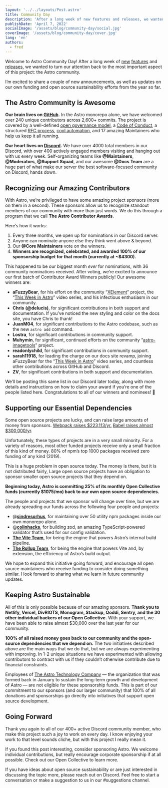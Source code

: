 ```yaml
---
layout: '../../layouts/Post.astro'
title: Community Day
description: 'After a long week of new features and releases, we wanted to  turn our attention back to the most important aspect of this project: the Astro community.'
publishDate: 'April 7, 2022'
socialImage: '/assets/blog/community-day/social.jpg'
coverImage: '/assets/blog/community-day/cover.jpg'
lang: 'en'
authors:
  - fred
---
```


Welcome to Astro Community Day! After a long week of [new](https://astro.build/blog/themes-and-integrations/) [features](https://astro.build/blog/experimental-server-side-rendering/) and [releases](https://astro.build/blog/astro-1-beta-release/), we wanted to  turn our attention back to the most important aspect of this project: the Astro community. 

I’m excited to share a couple of new announcements, as well as updates on our own funding and open source sustainability efforts from the year so far.

## The Astro Community is Awesome

**Our brain lives on [GitHub](https://github.com/withastro/astro).** In the Astro monorepo alone, we have welcomed over 240 unique contributors across 2,600+ commits. The project is covered by a well-defined [open governance model](https://github.com/withastro/astro/blob/main/GOVERNANCE.md), a [Code of Conduct](https://github.com/withastro/astro/blob/main/CODE_OF_CONDUCT.md), a structured [RFC process](https://github.com/withastro/rfcs), [cool automation](https://twitter.com/FredKSchott/status/1489287560387956736), and 17 amazing Maintainers who help us keep it all running.

**Our heart lives on [Discord](https://astro.build/chat).** We have over 4000 total members in our Discord, with over 400 actively engaged members visiting and hanging out with us every week. Self-organizing teams like **@Maintainers**, **@Moderators**, **@Support Squad**, and our awesome **@Docs Team** are a huge part of what make our server the best software-focused community on Discord, hands down.

## Recognizing our Amazing Contributors

With Astro, we’re privileged to have some amazing project sponsors (more on them in a second). These sponsors allow us to recognize standout members of our community with more than just words. We do this through a program that we call **The Astro Contributor Awards**.

Here’s how it works:

1. Every three months, we open up for nominations in our Discord server.
2. Anyone can nominate anyone else they think went above & beyond. 
3. Our **@Core Maintainers** vote on the winners.
4. **Winners are recognized, celebrated, and awarded 100% of our sponsorship budget for that month (currently at ~$4300).**

This happened to be our biggest month *ever* for nominations, with 36 community nominations received. After voting, we’re excited to announce our first batch of Contributor Award Winners publicly! Our awesome winners are:

- **aFuzzyBear**, for his effort on the community “[XElement](https://github.com/aFuzzyBear/xelement)” project, the “[This Week in Astro](https://www.youtube.com/playlist?list=PLowBAHWxr_2BsoRUzl5uFwQk7-qWxZGts)” video series, and his infectious enthusiasm in our community.
- **Chris** **(@delucis)**, for significant contributions in both support and documentation. If you’ve noticed the new styling and color on the docs site, you have Chris to thank!
- **JuanM04**, for significant contributions to the Astro codebase, such as the new `astro add` command.
- **Lostra**, for significant contributions in community support.
- **Muhymin**, for significant, continued efforts on the community “[astro-imagetools](https://www.npmjs.com/package/astro-imagetools)” project.
- **readonlychild**, for significant contributions in community  support.
- **sarah11918,** for leading the charge on our docs site revamp, joining aFuzzyBear for the “[This Week in Astro](https://www.youtube.com/playlist?list=PLowBAHWxr_2BsoRUzl5uFwQk7-qWxZGts)” video series, and countless other contributions across GitHub and Discord.
- **ZV**, for significant contributions in both support and documentation.

We’ll be posting this same list in our Discord later today, along with more details and instructions on how to claim your award if you’re one of the people listed here. Congratulations to all of our winners and nominees! 🥳

## Supporting our Essential Dependencies

Some open source projects are lucky, and can raise large amounts of money from sponsors. [Webpack raises $223,113/yr.](https://opencollective.com/webpack) [Babel raises almost $300,000/yr](https://opencollective.com/babel). 

Unfortunately, these types of projects are in a very small minority. For a variety of reasons, most other funded projects receive only a small fraction of this kind of money. 80% of npm’s top 1000 packages received zero funding of any kind (2019). 

This is a huge problem in open source today. The money is there, but it is not distributed fairly, Large open source projects have an obligation to sponsor smaller open source projects that they depend on.

**Beginning today, Astro is committing 25% of its monthly Open Collective funds (currently $1075/mo) back to our own open source dependencies.** 

The people and projects that we sponsor will change over time, but we are already spreading our funds across the following four people and projects:

- @[**sindresorhus**](https://github.com/sponsors/sindresorhus), for maintaining over 50 utility npm packages inside our own monorepo alone.
- @[**colinhacks**](https://github.com/sponsors/colinhacks), for building zod, an amazing TypeScript-powered validator that’s used for our config validation.
- [**The Vite Team**](https://vitejs.dev/), for being the engine that powers Astro’s internal build pipeline.
- [**The Rollup Team**](https://rollupjs.org/), for being the engine that powers Vite and, by extension, the efficiency of Astro’s build output.

We hope to expand this initiative going forward, and encourage all open source maintainers who receive funding to consider doing something similar. I look forward to sharing what we learn in future community updates.

## Keeping Astro Sustainable

All of this is only possible because of our amazing sponsors. T**hank you to Netlify, Vercel, DivRIOTS, Monogram, Stackup, Qoddi, Sentry, and the 30 other individual backers of our Open Collective.** With your support, we have been able to raise almost $30,000 over the last year for our community. 

**100% of all raised money goes back to our community and the open-source dependencies that we depend on.** The two initiatives described above are the main ways that we do that, but we are always experimenting with improving. In 1-2 unique situations we have experimented with allowing contributors to contract with us if they couldn’t otherwise contribute due to financial constraints.

Employees of [The Astro Technology Company](https://astro.build/blog/the-astro-technology-company/) — the organization that was formed back in January to sustain the long-term growth and development of Astro — are not eligible for these sponsorship funds. This is part of our commitment to our sponsors (and our larger community) that 100% of all donations and sponsorships go directly into initiatives that support open source development.

## Going Forward

Thank you again to all of our 400+ active Discord community member, who make this project such a joy to work on every day. I know enjoying your work to that level sounds cliche, but with this project I really mean it.

If you found this post interesting, consider sponsoring Astro. We welcome individual contributions, but really encourage corporate sponsorship if at all possible. Check out our Open Collective to learn more.

If you have ideas about open source sustainability or are just interested in discussing the topic more, please reach out on Discord. Feel free to start a conversation or make a suggestion to us in our #suggestions channel.
